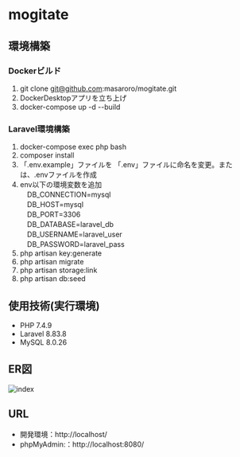 # mogitate

## 環境構築
### Dockerビルド
1. git clone git@github.com:masaroro/mogitate.git
2. DockerDesktopアプリを立ち上げ
3. docker-compose up -d --build
   
### Laravel環境構築
1. docker-compose exec php bash
2. composer install
3. 「.env.example」ファイルを 「.env」ファイルに命名を変更。または、.envファイルを作成
4. env以下の環境変数を追加  
　DB_CONNECTION=mysql<br>
　DB_HOST=mysql<br>
　DB_PORT=3306<br>
　DB_DATABASE=laravel_db<br>
　DB_USERNAME=laravel_user<br>
　DB_PASSWORD=laravel_pass<br>
6. php artisan key:generate
7. php artisan migrate
8. php artisan storage:link
9. php artisan db:seed

## 使用技術(実行環境)
- PHP 7.4.9
- Laravel 8.83.8
- MySQL 8.0.26

## ER図
![index](https://github.com/user-attachments/assets/1cabd94f-61c3-4785-a35a-b957ec4eb04d)


## URL
- 開発環境：http://localhost/
- phpMyAdmin:：http://localhost:8080/
